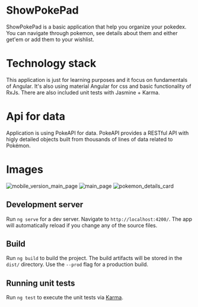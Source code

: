 # ShowPokePad

ShowPokePad is a basic application that help you organize your pokedex. You can navigate through pokemon, see details about them and either get'em or add them to your wishlist.

# Technology stack

This application is just for learning purposes and it focus on fundamentals of Angular. 
It's also using material Angular for css and basic functionality of RxJs.
There are also included unit tests with Jasmine + Karma.

# Api for data

Application is using PokeAPI for data.
PokeAPI provides a RESTful API with higly detailed objects built from thousands of lines of data related to Pokémon.


# Images
![mobile_version_main_page](https://github.com/fdgenie/Pokedex/blob/master/src/assets/images/mobile_main_page.png)
![main_page](https://github.com/fdgenie/Pokedex/blob/master/src/assets/images/main_page.png)
![pokemon_details_card](https://github.com/fdgenie/Pokedex/blob/master/src/assets/images/pokemon_details_card.png)



## Development server

Run `ng serve` for a dev server. Navigate to `http://localhost:4200/`. The app will automatically reload if you change any of the source files.

## Build

Run `ng build` to build the project. The build artifacts will be stored in the `dist/` directory. Use the `--prod` flag for a production build.

## Running unit tests

Run `ng test` to execute the unit tests via [Karma](https://karma-runner.github.io).

